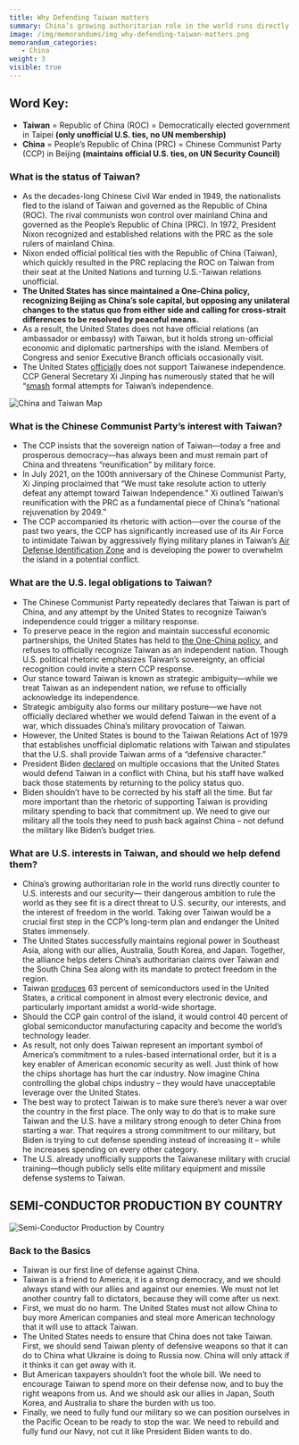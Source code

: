 ```yaml
---
title: Why Defending Taiwan matters
summary: China’s growing authoritarian role in the world runs directly counter to U.S. interests and our security— their dangerous ambition to rule the world as they see fit is a direct threat to U.S. security, our interests, and the interest of freedom in the world. Taking over Taiwan would be a crucial first step in the CCP’s long-term plan and endanger the United States immensely.
image: /img/memorandums/img_why-defending-taiwan-matters.png
memorandum_categories:
   - China
weight: 3
visible: true
---
```


## Word Key:

- **Taiwan** = Republic of China (ROC) = Democratically elected government in Taipei **(only unofficial U.S. ties, no UN membership)**
- **China** = People’s Republic of China (PRC) = Chinese Communist Party (CCP) in Beijing **(maintains official U.S. ties, on UN Security Council)**

### What is the status of Taiwan?

- As the decades-long Chinese Civil War ended in 1949, the nationalists fled to the island of Taiwan and governed as the Republic of China (ROC). The rival communists won control over mainland China and governed as the People’s Republic of China (PRC). In 1972, President Nixon recognized and established relations with the PRC as the sole rulers of mainland China.
- Nixon ended official political ties with the Republic of China (Taiwan), which quickly resulted in the PRC replacing the ROC on Taiwan from their seat at the United Nations and turning U.S.-Taiwan relations unofficial. 
- **The United States has since maintained a One-China policy, recognizing Beijing as China’s sole capital, but opposing any unilateral changes to the status quo from either side and calling for cross-strait differences to be resolved by peaceful means.**
- As a result, the United States does not have official relations (an ambassador or embassy) with Taiwan, but it holds strong un-official economic and diplomatic partnerships with the island. Members of Congress and senior Executive Branch officials occasionally visit.
- The United States [officially](https://www.state.gov/u-s-relations-with-taiwan/) does not support Taiwanese independence. CCP General Secretary Xi Jinping has numerously stated that he will “[smash](https://www.bbc.com/news/world-asia-china-58854081”) formal attempts for Taiwan’s independence. 

![China and Taiwan Map](/img/memorandums/china-taiwan-map.webp)

### What is the Chinese Communist Party’s interest with Taiwan?

- The CCP insists that the sovereign nation of Taiwan—today a free and prosperous democracy—has always been and must remain part of China and threatens “reunification” by military force.
- In July 2021, on the 100th anniversary of the Chinese Communist Party, Xi Jinping proclaimed that “We must take resolute action to utterly defeat any attempt toward Taiwan Independence.” Xi outlined Taiwan’s reunification with the PRC as a fundamental piece of China’s “national rejuvenation by 2049.”
- The CCP accompanied its rhetoric with action—over the course of the past two years, the CCP has significantly increased use of its Air Force to intimidate Taiwan by aggressively flying military planes in Taiwan’s [Air Defense Identification Zone](https://www.bbc.com/news/world-asia-58794094) and is developing the power to overwhelm the island in a potential conflict.

### What are the U.S. legal obligations to Taiwan?

- The Chinese Communist Party repeatedly declares that Taiwan is part of China, and any attempt by the United States to recognize Taiwan’s independence could trigger a military response.
- To preserve peace in the region and maintain successful economic partnerships, the United States has held to [the One-China policy](https://www.bbc.com/news/world-asia-china-38285354), and refuses to officially recognize Taiwan as an independent nation. Though U.S. political rhetoric emphasizes Taiwan’s sovereignty, an official recognition could invite a stern CCP response.
- Our stance toward Taiwan is known as strategic ambiguity—while we treat Taiwan as an independent nation, we refuse to officially acknowledge its independence.
- Strategic ambiguity also forms our military posture—we have not officially declared whether we would defend Taiwan in the event of a war, which dissuades China’s military provocation of Taiwan.
- However, the United States is bound to the Taiwan Relations Act of 1979 that establishes unofficial diplomatic relations with Taiwan and stipulates that the U.S. shall provide Taiwan arms of a “defensive character.”
- President Biden [declared](https://www.bbc.com/news/world-asia-59005300) on multiple occasions that the United States would defend Taiwan in a conflict with China, but his staff have walked back those statements by returning to the policy status quo.
- Biden shouldn’t have to be corrected by his staff all the time. But far more important than the rhetoric of supporting Taiwan is providing military spending to back that commitment up. We need to give our military all the tools they need to push back against China – not defund the military like Biden’s budget tries.

### What are U.S. interests in Taiwan, and should we help defend them?

- China’s growing authoritarian role in the world runs directly counter to U.S. interests and our security— their dangerous ambition to rule the world as they see fit is a direct threat to U.S. security, our interests, and the interest of freedom in the world. Taking over Taiwan would be a crucial first step in the CCP’s long-term plan and endanger the United States immensely.
- The United States successfully maintains regional power in Southeast Asia, along with our allies, Australia, South Korea, and Japan. Together, the alliance helps deters China’s authoritarian claims over Taiwan and the South China Sea along with its mandate to protect freedom in the region.
- Taiwan [produces](https://thefederalist.com/2021/11/01/if-china-controls-taiwans-chip-manufacturers-it-will-control-the-world/) 63 percent of semiconductors used in the United States, a critical component in almost every electronic device, and particularly important amidst a world-wide shortage. 
- Should the CCP gain control of the island, it would control 40 percent of global semiconductor manufacturing capacity and become the world’s technology leader.
- As result, not only does Taiwan represent an important symbol of America’s commitment to a rules-based international order, but it is a key enabler of American economic security as well. Just think of how the chips shortage has hurt the car industry. Now imagine China controlling the global chips industry – they would have unacceptable leverage over the United States.
- The best way to protect Taiwan is to make sure there’s never a war over the country in the first place. The only way to do that is to make sure Taiwan and the U.S. have a military strong enough to deter China from starting a war. That requires a strong commitment to our military, but Biden is trying to cut defense spending instead of increasing it – while he increases spending on every other category.
- The U.S. already unofficially supports the Taiwanese military with crucial training—though publicly sells elite military equipment and missile defense systems to Taiwan.

## SEMI-CONDUCTOR PRODUCTION BY COUNTRY

![Semi-Conductor Production by Country](/img/memorandums/semi-conductor-production-by-country-chart.webp)

### Back to the Basics
- Taiwan is our first line of defense against China.
- Taiwan is a friend to America, it is a strong democracy, and we should always stand with our allies and against our enemies. We must not let another country fall to dictators, because they will come after us next. 
- First, we must do no harm. The United States must not allow China to buy more American companies and steal more American technology that it will use to attack Taiwan.
- The United States needs to ensure that China does not take Taiwan. First, we should send Taiwan plenty of defensive weapons so that it can do to China what Ukraine is doing to Russia now. China will only attack if it thinks it can get away with it.
- But American taxpayers shouldn’t foot the whole bill. We need to encourage Taiwan to spend more on their defense now, and to buy the right weapons from us. And we should ask our allies in Japan, South Korea, and Australia to share the burden with us too.
- Finally, we need to fully fund our military so we can position ourselves in the Pacific Ocean to be ready to stop the war. We need to rebuild and fully fund our Navy, not cut it like President Biden wants to do.